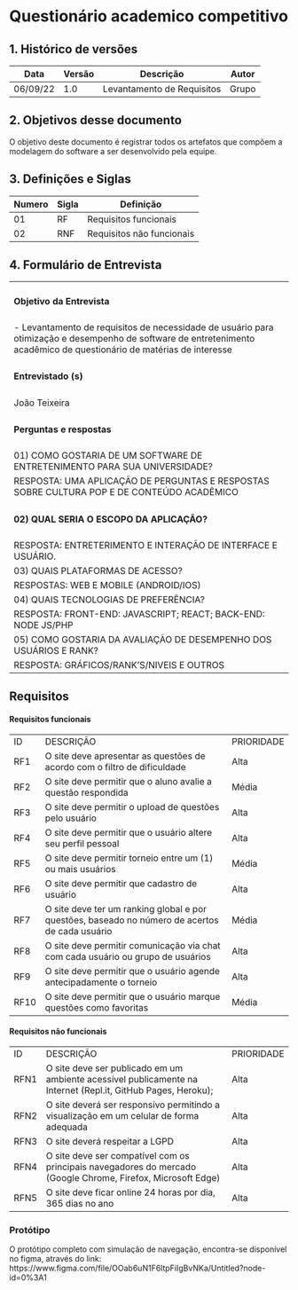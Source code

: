 # Questionário academico competitivo

## 1. Histórico de versões

| Data  | Versão  |  Descrição | Autor |
|-------|---------|------------|-------|
| 06/09/22 |1.0|Levantamento de Requisitos| Grupo |

## 2. Objetivos desse documento
O objetivo deste documento é registrar todos os artefatos que compõem a modelagem do software a ser desenvolvido pela equipe.
## 3. Definições e Siglas

| Numero | Sigla | Definição |
| -------|-------|-----------|
|   01     |  RF     |   Requisitos funcionais|
|   02 | RNF | Requisitos não funcionais |

## 4. Formulário de Entrevista

<table>
  <tr>
    <td>
    <h4>Objetivo da Entrevista </h4>
    </td>
  </tr>
  <tr>
   <td>
-	Levantamento de requisitos de necessidade de usuário para otimização e desempenho de software de entretenimento acadêmico de questionário de matérias de interesse
  </td>
</tr>
<tr>
<td> <h4>Entrevistado (s) </h4></td>
<tr>
<td>
  João Teixeira
</td>
</tr>
<td>
  <h4>Perguntas e respostas </h4>
</td>
</tr>
<tr>
  <td>
  01)	 COMO GOSTARIA DE UM SOFTWARE DE ENTRETENIMENTO PARA SUA UNIVERSIDADE?
 </td>
</tr>
 <tr>
  <td>RESPOSTA: UMA APLICAÇÃO DE PERGUNTAS E RESPOSTAS SOBRE CULTURA POP E DE CONTEÚDO ACADÊMICO</td>
 </tr>
 <tr>
  <td><h4>02)	 QUAL SERIA O ESCOPO DA APLICAÇÃO?</h2></td>
</tr>
<tr>
  <td>
    RESPOSTA: ENTRETERIMENTO E INTERAÇÃO DE INTERFACE E USUÁRIO.
  </td>
 </tr>
 <tr><td>03)	 QUAIS PLATAFORMAS DE ACESSO?</td></tr>
 <tr><td>RESPOSTAS: WEB E MOBILE (ANDROID/IOS)</td></tr>
 <tr><td>04)	 QUAIS TECNOLOGIAS DE PREFERÊNCIA?</td></tr>
 <tr><td>RESPOSTA: FRONT-END: JAVASCRIPT; REACT; BACK-END: NODE JS/PHP</td></tr>
 <tr><td>05)	 COMO GOSTARIA DA AVALIAÇÃO DE DESEMPENHO DOS USUÁRIOS E RANK?</td></tr>
 <tr><td>RESPOSTA: GRÁFICOS/RANK’S/NIVEIS E OUTROS</td></tr>
 </table>
 
 
  <h2>Requisitos</h2>
  <h4>Requisitos funcionais</h4>
   <table>
    <tr>
      <td>ID</td>
      <td>DESCRIÇÃO</td>
      <td>PRIORIDADE</td>
    </tr>
    <tr>
      <td>RF1</td>
      <td>O site deve apresentar as questões de acordo com o filtro de dificuldade</td>
      <td>Alta</td>
    </tr>
      <tr>
      <td>RF2</td>
      <td>O site deve permitir que o aluno avalie a questão respondida</td>
      <td>Média</td>
    </tr>
      <tr>
      <td>RF3</td>
      <td>O site deve permitir o upload de questões pelo usuário</td>
      <td>Alta</td>
    </tr>
      <tr>
      <td>RF4</td>
      <td>O site deve permitir que o usuário altere seu perfil pessoal</td>
      <td>Alta</td>
    </tr>
      <tr>
      <td>RF5</td>
      <td>O site deve permitir torneio entre um (1) ou mais usuários</td>
      <td>Média</td>
    </tr>
      <tr>
      <td>RF6</td>
      <td>O site deve permitir que cadastro de usuário</td>
      <td>Alta</td>
    </tr>
      <tr>
      <td>RF7</td>
      <td>O site deve ter um ranking global e por questões, baseado no número de acertos de cada usuário</td>
      <td>Média</td>
    </tr>
      <tr>
      <td>RF8</td>
      <td>O site deve permitir comunicação via chat com cada usuário ou grupo de usuários</td>
      <td>Alta</td>
    </tr>
      <tr>
      <td>RF9</td>
      <td>O site deve permitir que o usuário agende antecipadamente o torneio</td>
      <td>Alta</td>
    </tr>
      <tr>
      <td>RF10</td>
      <td>O site deve permitir que o usuário marque questões como favoritas</td>
      <td>Média</td>
    </tr>
  </table>
  
  <h4>Requisitos não funcionais</h4>
  
  <table>
    <tr>
      <td>ID</td>
      <td>DESCRIÇÃO</td>
      <td>PRIORIDADE</td>
    </tr>
    <tr>
      <td>RFN1</td>
      <td>O site deve ser publicado em um ambiente acessível publicamente na Internet (Repl.it, GitHub Pages, Heroku); </td>
      <td>Alta</td>
    </tr>
      <tr>
      <td>RFN2</td>
      <td>O site deverá ser responsivo permitindo a visualização em um celular de forma adequada</td>
      <td>Alta</td>
    </tr>
      <tr>
      <td>RFN3</td>
      <td>O site deverá respeitar a LGPD </td>
      <td>Alta</td>
    </tr>
      <tr>
      <td>RFN4</td>
      <td>O site deve ser compatível com os principais navegadores do mercado (Google Chrome, Firefox, Microsoft Edge)</td>
      <td>Alta</td>
    </tr>
      <tr>
      <td>RFN5</td>
      <td>O site deve ficar online 24 horas por dia, 365 dias no ano</td>
      <td>Alta</td>
    </table>
    
  
  <h3>Protótipo</h3>
  O protótipo completo com simulação de navegação, encontra-se disponível no figma, através do link:
   https://www.figma.com/file/OOab6uN1F6ltpFiIgBvNKa/Untitled?node-id=0%3A1
   
   
  
  
   
       
 


